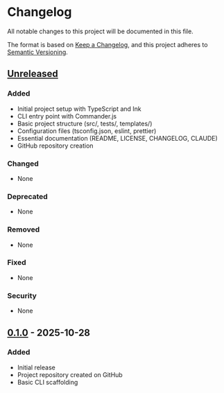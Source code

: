# Changelog

All notable changes to this project will be documented in this file.

The format is based on [Keep a Changelog](https://keepachangelog.com/en/1.1.0/),
and this project adheres to [Semantic Versioning](https://semver.org/spec/v2.0.0.html).

## [Unreleased]

### Added
- Initial project setup with TypeScript and Ink
- CLI entry point with Commander.js
- Basic project structure (src/, tests/, templates/)
- Configuration files (tsconfig.json, eslint, prettier)
- Essential documentation (README, LICENSE, CHANGELOG, CLAUDE)
- GitHub repository creation

### Changed
- None

### Deprecated
- None

### Removed
- None

### Fixed
- None

### Security
- None

## [0.1.0] - 2025-10-28

### Added
- Initial release
- Project repository created on GitHub
- Basic CLI scaffolding

[Unreleased]: https://github.com/dcversus/prp/compare/v0.1.0...HEAD
[0.1.0]: https://github.com/dcversus/prp/releases/tag/v0.1.0
